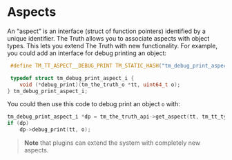 # Aspects

An “aspect” is an interface (struct of function pointers) identified by a unique identifier. The Truth allows you to associate aspects with object types. This lets you extend The Truth with new functionality. For example, you could add an interface for debug printing an object:

```c
 #define TM_TT_ASPECT__DEBUG_PRINT TM_STATIC_HASH("tm_debug_print_aspect_i", 0x39821c78639e0773ULL)

 typedef struct tm_debug_print_aspect_i {
    void (*debug_print)(tm_the_truth_o *tt, uint64_t o);
} tm_debug_print_aspect_i;
```

You could then use this code to debug print an object `o` with:

```c
tm_debug_print_aspect_i *dp = tm_the_truth_api->get_aspect(tt, tm_tt_type(o), TM_DEBUG_PRINT_ASPECT);
if (dp)
    dp->debug_print(tt, o);
```

>  **Note** that plugins can extend the system with completely new aspects.